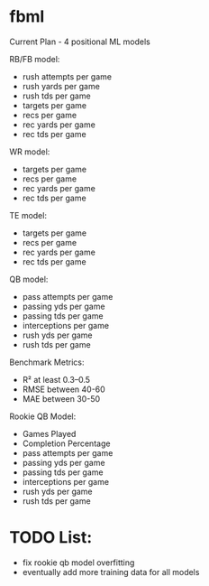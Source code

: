 # fbml

Current Plan - 4 positional ML models

RB/FB model:
- rush attempts per game
- rush yards per game
- rush tds per game
- targets per game
- recs per game
- rec yards per game
- rec tds per game

WR model:
- targets per game
- recs per game
- rec yards per game
- rec tds per game

TE model:
- targets per game
- recs per game
- rec yards per game
- rec tds per game

QB model:
- pass attempts per game
- passing yds per game
- passing tds per game
- interceptions per game
- rush yds per game
- rush tds per game

Benchmark Metrics:
- R² at least 0.3–0.5
- RMSE between 40-60
- MAE between 30-50

Rookie QB Model:
- Games Played
- Completion Percentage
- pass attempts per game
- passing yds per game
- passing tds per game
- interceptions per game
- rush yds per game
- rush tds per game


# TODO List:
- fix rookie qb model overfitting
- eventually add more training data for all models